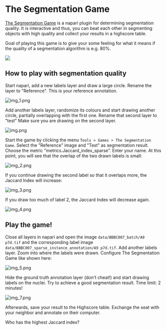 # The Segmentation Game

[The Segmentation Game](https://www.napari-hub.org/plugins/the-segmentation-game) is a napari plugin for determining segmentation quality. 
It is interactive and thus, you can beat each other in segmenting objects with high quality and collect your results in a highscore table.

Goal of playing this game is to give your some feeling for what it means if the quality of a segmentation algorithm is e.g. 80%.

![](jaccard_index.gif)

## How to play with segmentation quality
Start napari, add a new labels layer and draw a large circle. Rename the layer to "Reference". 
This is your reference annotation.

![img_1.png](img_1.png)

Add another labels layer, randomize its colours and start drawing another circle, 
partially overlapping with the first one. Rename that second layer to "test"
Make sure you are drawing on the second layer.

![img.png](img.png)

Start the game by clicking the menu `Tools > Games > The Segmentation Game`. 
Select the "Reference" image and "Test" as segmentation result. 
Choose the metric "metrics.Jaccard_index_sparse". Enter your name.
At this point, you will see that the overlap of the two drawn labels is small:

![img_2.png](img_2.png)

If you continue drawing the second label so that it overlaps more, the Jaccard Index will increase:

![img_3.png](img_3.png)

If you draw too much of label 2, the Jaccard Index will decrease again.

![img_4.png](img_4.png)

## Play the game!

Close all layers in napari and open the image `data/BBBC007_batch/A9 p7d.tif` and the corresponding 
label image `data/BBBC007_sparse_instance_annotation/A9 p7d.tif`. 
Add another labels layer.
Zoom into where the labels were drawn.
Configure The Segmentation Game like shown here:

![img_5.png](img_5.png)

Hide the ground truth annotation layer (don't cheat!) and start drawing labels on the nuclei. 
Try to achieve a good segmentation result. Time limit: 2 minutes! 

![img_7.png](img_7.png)

Afterwards, save your result to the Highscore table. 
Exchange the seat with your neighbor and annotate on their computer.

Who has the highest Jaccard index?